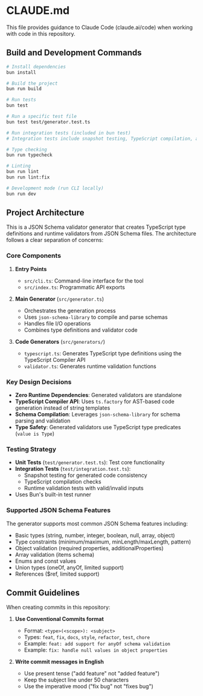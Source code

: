 # CLAUDE.md

This file provides guidance to Claude Code (claude.ai/code) when working with code in this repository.

## Build and Development Commands

```bash
# Install dependencies
bun install

# Build the project
bun run build

# Run tests
bun test

# Run a specific test file
bun test test/generator.test.ts

# Run integration tests (included in bun test)
# Integration tests include snapshot testing, TypeScript compilation, and runtime validation

# Type checking
bun run typecheck

# Linting
bun run lint
bun run lint:fix

# Development mode (run CLI locally)
bun run dev
```

## Project Architecture

This is a JSON Schema validator generator that creates TypeScript type definitions and runtime validators from JSON Schema files. The architecture follows a clear separation of concerns:

### Core Components

1. **Entry Points**
   - `src/cli.ts`: Command-line interface for the tool
   - `src/index.ts`: Programmatic API exports

2. **Main Generator** (`src/generator.ts`)
   - Orchestrates the generation process
   - Uses `json-schema-library` to compile and parse schemas
   - Handles file I/O operations
   - Combines type definitions and validator code

3. **Code Generators** (`src/generators/`)
   - `typescript.ts`: Generates TypeScript type definitions using the TypeScript Compiler API
   - `validator.ts`: Generates runtime validation functions

### Key Design Decisions

- **Zero Runtime Dependencies**: Generated validators are standalone
- **TypeScript Compiler API**: Uses `ts.factory` for AST-based code generation instead of string templates
- **Schema Compilation**: Leverages `json-schema-library` for schema parsing and validation
- **Type Safety**: Generated validators use TypeScript type predicates (`value is Type`)

### Testing Strategy

- **Unit Tests** (`test/generator.test.ts`): Test core functionality
- **Integration Tests** (`test/integration.test.ts`): 
  - Snapshot testing for generated code consistency
  - TypeScript compilation checks
  - Runtime validation tests with valid/invalid inputs
- Uses Bun's built-in test runner

### Supported JSON Schema Features

The generator supports most common JSON Schema features including:
- Basic types (string, number, integer, boolean, null, array, object)
- Type constraints (minimum/maximum, minLength/maxLength, pattern)
- Object validation (required properties, additionalProperties)
- Array validation (items schema)
- Enums and const values
- Union types (oneOf, anyOf, limited support)
- References ($ref, limited support)

## Commit Guidelines

When creating commits in this repository:

1. **Use Conventional Commits format**
   - Format: `<type>(<scope>): <subject>`
   - Types: `feat`, `fix`, `docs`, `style`, `refactor`, `test`, `chore`
   - Example: `feat: add support for anyOf schema validation`
   - Example: `fix: handle null values in object properties`

2. **Write commit messages in English**
   - Use present tense ("add feature" not "added feature")
   - Keep the subject line under 50 characters
   - Use the imperative mood ("fix bug" not "fixes bug")
